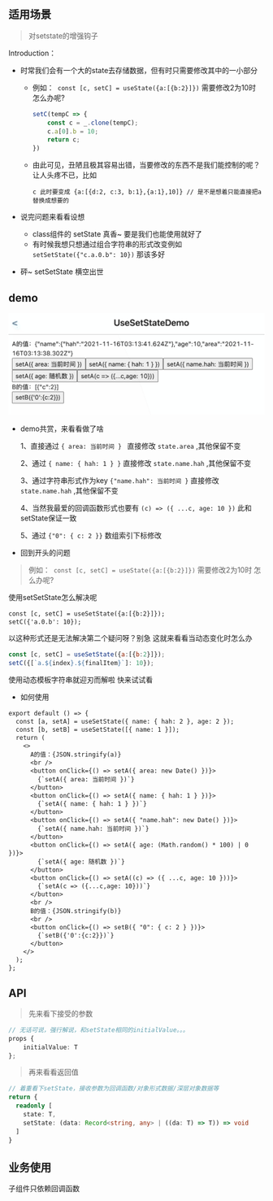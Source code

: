 ## 适用场景

> 对setstate的增强钩子

Introduction：

- 时常我们会有一个大的state去存储数据，但有时只需要修改其中的一小部分

  - 例如：` const [c, setC] = useState({a:[{b:2}]})` 需要修改2为10时 怎么办呢?

    ```js
    setC(tempC => {
    	const c = _.clone(tempC);
    	c.a[0].b = 10;
    	return c;
    })
    ```

  - 由此可见，丑陋且极其容易出错，当要修改的东西不是我们能控制的呢？让人头疼不已，比如

    ```
    c 此时要变成 {a:[{d:2, c:3, b:1},{a:1},10]} // 是不是想着只能直接把a替换成想要的
    ```

- 说完问题来看看设想

  - class组件的 setState 真香~ 要是我们也能使用就好了
  - 有时候我想只想通过组合字符串的形式改变例如  `setSetState({"c.a.0.b": 10})` 那该多好

- 砰~ setSetState 横空出世

## demo

![setSetState](https://raw.githubusercontent.com/caifeng123/pictures/master/setSetState.gif)

- demo共赏，来看看做了啥

  1、直接通过 `{ area: 当前时间 } ` 直接修改 `state.area`  ,其他保留不变

  2、通过 `{ name: { hah: 1 } }`  直接修改 `state.name.hah`  ,其他保留不变

  3、通过字符串形式作为key `{"name.hah": 当前时间 }`  直接修改 `state.name.hah`  ,其他保留不变

  4、当然我最爱的回调函数形式也要有 `(c) => ({ ...c, age: 10 })` 此和setState保证一致

  5、通过 `{"0": { c: 2 }}` 数组索引下标修改

- 回到开头的问题

> 例如：` const [c, setC] = useState({a:[{b:2}]})` 需要修改2为10时 怎么办呢?

使用setSetState怎么解决呢

```tsx
const [c, setC] = useSetState({a:[{b:2}]});
setC({'a.0.b': 10});
```

以这种形式还是无法解决第二个疑问呀？别急 这就来看看当动态变化时怎么办

```js
const [c, setC] = useSetState({a:[{b:2}]});
setC({[`a.${index}.${finalItem}`]: 10});
```

使用动态模板字符串就迎刃而解啦 快来试试看	

- 如何使用

```tsx
export default () => {
  const [a, setA] = useSetState({ name: { hah: 2 }, age: 2 });
  const [b, setB] = useSetState([{ name: 1 }]);
  return (
    <>
      A的值：{JSON.stringify(a)}
      <br />
      <button onClick={() => setA({ area: new Date() })}>
        {`setA({ area: 当前时间 })`}
      </button>
      <button onClick={() => setA({ name: { hah: 1 } })}>
        {`setA({ name: { hah: 1 } })`}
      </button>
      <button onClick={() => setA({ "name.hah": new Date() })}>
        {`setA({ name.hah: 当前时间 })`}
      </button>
      <button onClick={() => setA({ age: (Math.random() * 100) | 0 })}>
        {`setA({ age: 随机数 })`}
      </button>
      <button onClick={() => setA((c) => ({ ...c, age: 10 }))}>
        {`setA(c => ({...c,age: 10}))`}
      </button>
      <br />
      B的值：{JSON.stringify(b)}
      <br />
      <button onClick={() => setB({ "0": { c: 2 } })}>
        {`setB({'0':{c:2}})`}
      </button>
    </>
  );
};
```



## API

> 先来看下接受的参数

```typescript
// 无话可说，强行解说，和setState相同的initialValue。。。
props {
	initialValue: T	
};
```

> 再来看看返回值

```ts
// 着重看下setState，接收参数为回调函数/对象形式数据/深层对象数据等
return {
  readonly [
  	state: T,
	setState: (data: Record<string, any> | ((da: T) => T)) => void 
  ]
}
```

## 业务使用

子组件只依赖回调函数
